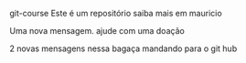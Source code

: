 
git-course
Este é um repositório
saiba mais em mauricio

Uma nova mensagem. ajude com uma doação

2 novas mensagens nessa bagaça
mandando para o git hub
